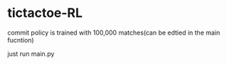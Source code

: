 # tictactoe-RL

commit policy is trained with 100,000 matches(can be edtied in the main fucntion)

just run main.py
